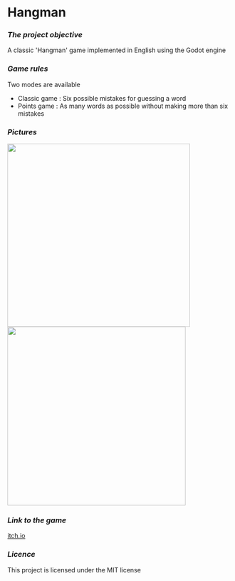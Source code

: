 # Hangman

### **_The project objective_**
A classic 'Hangman' game implemented in English using the Godot engine

### **_Game rules_**

Two modes are available
* Classic game : Six possible mistakes for guessing a word
* Points game : As many words as possible without making more than six mistakes

### **_Pictures_**

<img src="https://github.com/Jelared/Project-Hangman/assets/57228122/633a1a47-4bab-43d4-bc22-28387132b08a" width="410"/>
<img src="https://github.com/Jelared/Project-Hangman/assets/57228122/a9b66fc9-e343-4f0c-b7ab-4b1ac88eef57" width="400"/> 

### **_Link to the game_**

[itch.io](https://jelared.itch.io/hangman)

### **_Licence_**

This project is licensed under the MIT license
